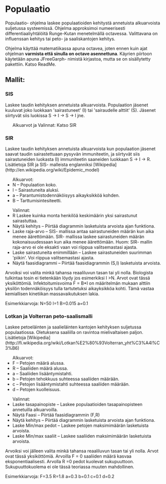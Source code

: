 
<h1>Populaatio</h1>

Populaatio- ohjelma laskee populaatioiden kehitystä annetuista alkuarvoista suljetussa systeemissä. Ohjelma approksimoi numeerisesti differentiaaliyhtälöitä Runge-Kutan menetelmällä octavessa. Valittavana on influenssan kehitys tai peto- ja saaliskantojen kehitys.

Ohjelma käyttää matematiikassa apuna octavea, joten ennen kuin ajat ohjelman <strong>varmista että sinulla on octave asennettuna</strong>. Käyrien piirtoon käytetään apuna JFreeGarph- nimistä kirjastoa, mutta se on sisällytetty pakettiin. Katso ReadMe.

<h2>Mallit:</h2>

<h3>SIS</h3> Laskee taudin kehityksen annetuista alkuarvoista. Populaation jäsenet kuuluvat joko luokkaan 'sairastuneet' (I) tai 'sairaudelle alttiit' (S).  Jäsenet siirtyvät siis luokissa S → I → S → I jne.

<ul>
Alkuarvot ja Valinnat: Katso SIR
</ul>

<h3>SIR</h3> Laskee taudin kehityksen annetuista alkuarvoista kun populaation jäsenet saavat taudin sairastettuaan pysyvän immuniteetin, ja siirtyvät siis sairastuneiden luokasta (I) immuniteetin saaneiden luokkaan  S → I → R. Lisätietoja SIR ja SIS- malleista englanniksi [Wikipedia](http://en.wikipedia.org/wiki/Epidemic_model)


<ul>
Alkuarvot:

<li>N – Populaation koko.</li>
<li>I – Sairastuneita aluksi.</li>
<li>a – Parantumistodennäköisyys aikayksikköä kohden.</li>
<li>B – Tarttumisintesiteetti.</li>
</ul>

<ul>
Valinnat:

<li>R Laskee kuinka monta henkilöä keskimäärin yksi sairastunut sairastuttaa.</li>
<li>Näytä kehitys – Piirtää diagrammin lasketuista arvoista ajan funktiona.</li>
<li>Laske raja-arvo – SIS- mallissa antaa sairastuneiden määrän kun aika menee äärettömään. SIR- mallissa laskee sairastuneiden määrän kokonaisuudessaan kun aika menee äärettömään. Huom: SIR- mallin raja-arvo ei ole eksakti vaan voi riippua valitsemastasi ajasta.</li>
<li>Laske sairastuneita enimmillään – Laskee sairastuneiden suurimman 'piikin'. Voi riippua valitsemastasi ajasta.</li>
<li>Näytä faasidiagrammi – Piirtää faasidiagrammin (S,I) lasketuista arvoista.</li>
</ul>

Arvoiksi voi valita minkä tahansa reaaliluvun tasan tai yli nolla. Biologista tulkintaa tosin ei tietenkään löydy jos esimerkiksi I >N. Arvot ovat tässä yksiköttömiä. 
Infektoitumisvoima F = B*I on määritelmän mukaan alttiin yksilön todennäköisyys tulla tartutetuksi aikayksikköa kohti. Tämä vastaa kemiallisen kinetiikan massavaikutuksen lakia.

Esimerkkiarvoja:  N=50 I=1 B=0.015 a=0.1


<h3>Lotkan ja Volterran peto-saalismalli</h3>
Laskee petoeläinten ja saalieläinten kantojen kehityksen suljetussa populaatiossa. Oletuksena saaliilla on ravintoa mielivaltaisen paljon. Lisätietoja
[Wikipedia](http://fi.wikipedia.org/wiki/Lotkan%E2%80%93Volterran_yht%C3%A4l%C3%B6)

<ul>
Alkuarvot:

<li>F – Petojen määrä alussa.</li>
<li>R – Saaliiden määrä alussa.</li>
<li>a – Saaliiden lisääntymistahti.</li>
<li>b – Petojen tehokkuus suhteessa saaliiden määrään.</li>
<li>c – Petojen lisääntymistahti suhteessa saaliiden määrään.</li>
<li>d – Petojen kuolleisuus.</li>
</ul>

<ul>
Valinnat:

<li>Laske tasapainopiste – Laskee populaatioiden tasapainopisteen annetuilla alkuarvoilla.</li>
<li>Näytä Faasi ­– Piirtää faasidiagrammin (F,R)</li>
<li>Näytä kehitys – Piirtää diagrammin lasketuista arvoista ajan funktiona.</li>
<li>Laske Min/max pedot – Laskee petojen maksimimäärän lasketuista arvoista.</li>
<li>Laske Min/max saaliit – Laskee saaliiden maksimimäärän lasketuista arvoista.</li>
</ul>



Arvoiksi voi jälleen valita minkä tahansa reaaliluvun tasan tai yli nolla. Arvot ovat tässä yksiköttömiä.
Arvoilla F = 0 saaliiden määrä kasvaa eksponentiaalisesti. Arvolla R =0 pedot kuolevat sukupuuttoon. Sukupuuttokuolema ei ole tässä teoriassa muuten mahdollinen.

Esimerkkiarvoja:
 F=3.5 R=1.8 a=0.3 b=0.1 c=0.1 d=0.2
